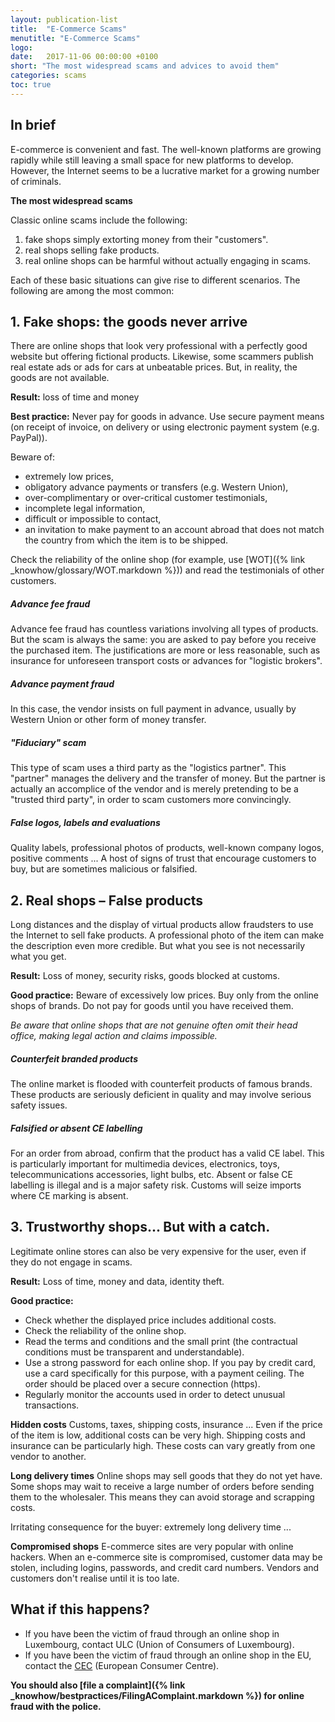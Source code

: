 ```yaml
---
layout: publication-list
title:  "E-Commerce Scams"
menutitle: "E-Commerce Scams"
logo:
date:   2017-11-06 00:00:00 +0100
short: "The most widespread scams and advices to avoid them"
categories: scams
toc: true
---
```

## In brief

E-commerce is convenient and fast. The well-known platforms are growing rapidly while still leaving a small space for new platforms to develop. However, the Internet seems to be a lucrative market for a growing number of criminals.          

**The most widespread scams**

Classic online scams include the following:     
1. fake shops simply extorting money from their "customers".   
2. real shops selling fake products.
3. real online shops can be harmful without actually engaging in scams.

Each of these basic situations can give rise to different scenarios. The following are among the most common:

## 1. Fake shops: the goods never arrive

There are online shops that look very professional with a perfectly good website but offering fictional products. Likewise, some scammers publish real estate ads or ads for cars at unbeatable prices. But, in reality, the goods are not available.

**Result:** loss of time and money

**Best practice:** Never pay for goods in advance. Use secure payment means (on receipt of invoice, on delivery or using electronic payment system (e.g. PayPal)).

Beware of:

* extremely low prices,
* obligatory advance payments or transfers (e.g. Western Union),
* over-complimentary or over-critical customer testimonials,
* incomplete legal information,
* difficult or impossible to contact,     
* an invitation to make payment to an account abroad that does not match the country from which the item is to be shipped.

Check the reliability of the online shop (for example, use [WOT]({% link _knowhow/glossary/WOT.markdown %})) and read the testimonials of other customers.

##### Advance fee fraud
Advance fee fraud has countless variations involving all types of products. But the scam is always the same: you are asked to pay before you receive the purchased item. The justifications are more or less reasonable, such as insurance for unforeseen transport costs or advances for "logistic brokers".

##### Advance payment fraud
In this case, the vendor insists on full payment in advance, usually by Western Union or other form of money transfer.

##### "Fiduciary" scam
This type of scam uses a third party as the "logistics partner". This "partner" manages the delivery and the transfer of money. But the partner is actually an accomplice of the vendor and is merely pretending to be a "trusted third party", in order to scam customers more convincingly.

##### False logos, labels and evaluations
Quality labels, professional photos of products, well-known company logos, positive comments ... A host of signs of trust that encourage customers to buy, but are sometimes malicious or falsified.

## 2. Real shops – False products
Long distances and the display of virtual products allow fraudsters to use the Internet to sell fake products. A professional photo of the item can make the description even more credible. But what you see is not necessarily what you get.

**Result:** Loss of money, security risks, goods blocked at customs.

**Good practice:** Beware of excessively low prices. Buy only from the online shops of brands. Do not pay for goods until you have received them.

*Be aware that online shops that are not genuine often omit their head office, making legal action and claims impossible.*

##### Counterfeit branded products
The online market is flooded with counterfeit products of famous brands. These products are seriously deficient in quality and may involve serious safety issues.

##### Falsified or absent CE labelling
For an order from abroad, confirm that the product has a valid CE label. This is particularly important for multimedia devices, electronics, toys, telecommunications accessories, light bulbs, etc. Absent or false CE labelling is illegal and is a major safety risk. Customs will seize imports where CE marking is absent.

## 3. Trustworthy shops... But with a catch.

Legitimate online stores can also be very expensive for the user, even if they do not engage in scams.

**Result:** Loss of time, money and data, identity theft.

**Good practice:**

* Check whether the displayed price includes additional costs.
* Check the reliability of the online shop.
* Read the terms and conditions and the small print (the contractual conditions must be transparent and understandable).
* Use a strong password for each online shop. If you pay by credit card, use a card specifically for this purpose, with a payment ceiling. The order should be placed over a secure connection (https).
* Regularly monitor the accounts used in order to detect unusual transactions.

**Hidden costs**
Customs, taxes, shipping costs, insurance ... Even if the price of the item is low, additional costs can be very high. Shipping costs and insurance can be particularly high. These costs can vary greatly from one vendor to another.

**Long delivery times**
Online shops may sell goods that they do not yet have. Some shops may wait to receive a large number of orders before sending them to the wholesaler. This means they can avoid storage and scrapping costs.

Irritating consequence for the buyer: extremely long delivery time ...

**Compromised shops**
E-commerce sites are very popular with online hackers. When an e-commerce site is compromised, customer data may be stolen, including logins, passwords, and credit card numbers. Vendors and customers don't realise until it is too late.

## What if this happens?
* If you have been the victim of fraud through an online shop in Luxembourg, contact ULC (Union of Consumers of Luxembourg).
* If you have been the victim of fraud through an online shop in the EU, contact the [CEC](http://cecluxembourg.lu/) (European Consumer Centre).

**You should also [file a complaint]({% link _knowhow/bestpractices/FilingAComplaint.markdown %}) for online fraud with the police.**
